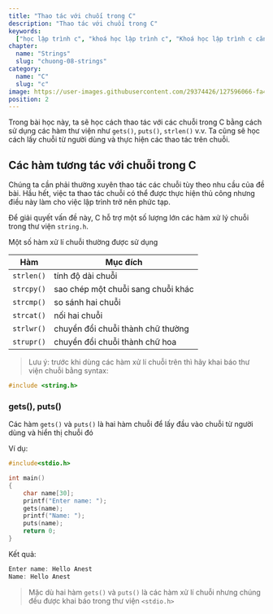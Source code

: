 ```yaml
---
title: "Thao tác với chuối trong C"
description: "Thao tác với chuối trong C"
keywords:
  ["học lập trình c", "khoá học lập trình c", "Khoá học lập trình c căn bản"]
chapter:
  name: "Strings"
  slug: "chuong-08-strings"
category:
  name: "C"
  slug: "c"
image: https://user-images.githubusercontent.com/29374426/127596066-fa46df01-982f-4a72-b6d1-f7d8f5c5a9b3.png
position: 2
---
```


Trong bài học này, ta sẽ học cách thao tác với các chuỗi trong C bằng cách sử dụng các hàm thư viện như `gets()`, `puts()`, `strlen()` v.v. Ta cũng sẽ học cách lấy chuỗi từ người dùng và thực hiện các thao tác trên chuỗi.

## Các hàm tương tác với chuỗi trong C

Chúng ta cần phải thường xuyên thao tác các chuỗi tùy theo nhu cầu của đề bài. Hầu hết, việc ta thao tác chuỗi có thể được thực hiện thủ công nhưng điều này làm cho việc lập trình trở nên phức tạp.

Để giải quyết vấn đề này, C hỗ trợ một số lượng lớn các hàm xử lý chuỗi trong thư viện `string.h`.

Một số hàm xử lí chuỗi thường được sử dụng

|    Hàm     | Mục đích                           |
| :--------: | ---------------------------------- |
| `strlen()` | tính độ dài chuỗi                  |
| `strcpy()` | sao chép một chuỗi sang chuỗi khác |
| `strcmp()` | so sánh hai chuỗi                  |
| `strcat()` | nối hai chuỗi                      |
| `strlwr()` | chuyển đổi chuỗi thành chữ thường  |
| `strupr()` | chuyển đổi chuỗi thành chữ hoa     |

> Lưu ý: trước khi dùng các hàm xử lí chuỗi trên thì hãy khai báo thư viện chuỗi bằng syntax:

```c
#include <string.h>
```

### gets(), puts()

Các hàm `gets()` và `puts()` là hai hàm chuỗi để lấy đầu vào chuỗi từ người dùng và hiển thị chuỗi đó

Ví dụ:

```c
#include<stdio.h>

int main()
{
    char name[30];
    printf("Enter name: ");
    gets(name);
    printf("Name: ");
    puts(name);
    return 0;
}
```

Kết quả:

```c
Enter name: Hello Anest
Name: Hello Anest
```

> Mặc dù hai hàm `gets()` và `puts()` là các hàm xử lí chuỗi nhưng chúng đều được khai báo trong thư viện `<stdio.h>`
